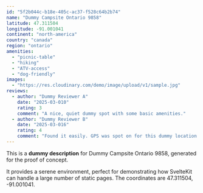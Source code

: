 ```yaml
---
id: "5f2b044c-b18e-405c-ac37-f528c64b2b74"
name: "Dummy Campsite Ontario 9858"
latitude: 47.311504
longitude: -91.001041
continent: "north-america"
country: "canada"
region: "ontario"
amenities:
  - "picnic-table"
  - "hiking"
  - "ATV-access"
  - "dog-friendly"
images:
  - "https://res.cloudinary.com/demo/image/upload/v1/sample.jpg"
reviews:
  - author: "Dummy Reviewer A"
    date: "2025-03-010"
    rating: 3
    comment: "A nice, quiet dummy spot with some basic amenities."
  - author: "Dummy Reviewer B"
    date: "2025-03-016"
    rating: 4
    comment: "Found it easily. GPS was spot on for this dummy location."
---
```


This is a **dummy description** for Dummy Campsite Ontario 9858, generated for the proof of concept.

It provides a serene environment, perfect for demonstrating how SvelteKit can handle a large number of static pages. The coordinates are 47.311504, -91.001041.
